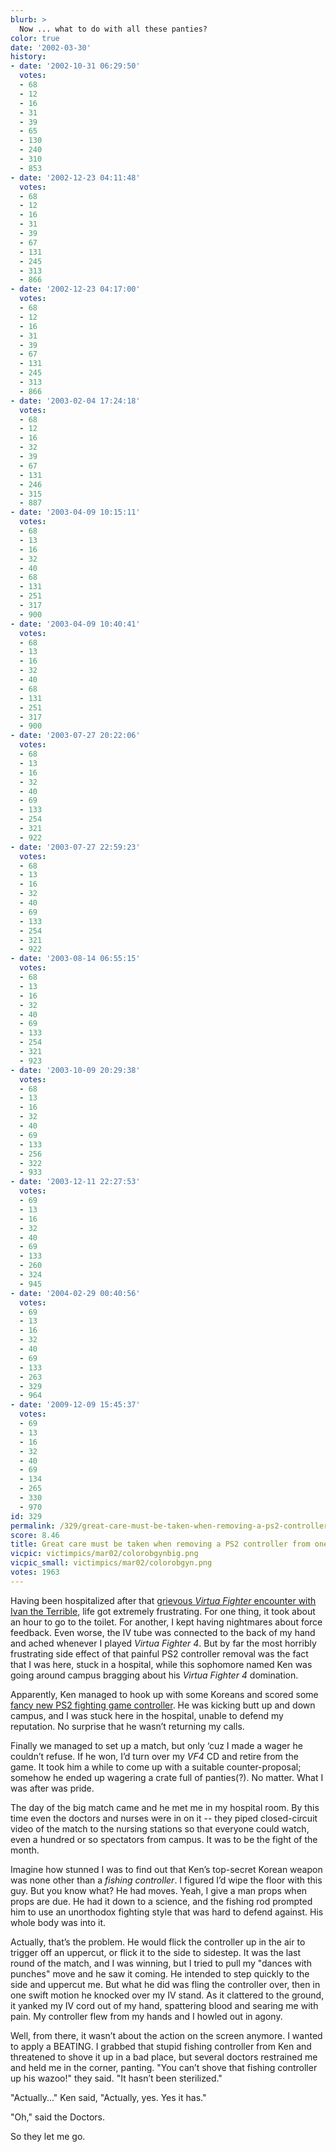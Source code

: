 ```yaml
---
blurb: >
  Now ... what to do with all these panties?
color: true
date: '2002-03-30'
history:
- date: '2002-10-31 06:29:50'
  votes:
  - 68
  - 12
  - 16
  - 31
  - 39
  - 65
  - 130
  - 240
  - 310
  - 853
- date: '2002-12-23 04:11:48'
  votes:
  - 68
  - 12
  - 16
  - 31
  - 39
  - 67
  - 131
  - 245
  - 313
  - 866
- date: '2002-12-23 04:17:00'
  votes:
  - 68
  - 12
  - 16
  - 31
  - 39
  - 67
  - 131
  - 245
  - 313
  - 866
- date: '2003-02-04 17:24:18'
  votes:
  - 68
  - 12
  - 16
  - 32
  - 39
  - 67
  - 131
  - 246
  - 315
  - 887
- date: '2003-04-09 10:15:11'
  votes:
  - 68
  - 13
  - 16
  - 32
  - 40
  - 68
  - 131
  - 251
  - 317
  - 900
- date: '2003-04-09 10:40:41'
  votes:
  - 68
  - 13
  - 16
  - 32
  - 40
  - 68
  - 131
  - 251
  - 317
  - 900
- date: '2003-07-27 20:22:06'
  votes:
  - 68
  - 13
  - 16
  - 32
  - 40
  - 69
  - 133
  - 254
  - 321
  - 922
- date: '2003-07-27 22:59:23'
  votes:
  - 68
  - 13
  - 16
  - 32
  - 40
  - 69
  - 133
  - 254
  - 321
  - 922
- date: '2003-08-14 06:55:15'
  votes:
  - 68
  - 13
  - 16
  - 32
  - 40
  - 69
  - 133
  - 254
  - 321
  - 923
- date: '2003-10-09 20:29:38'
  votes:
  - 68
  - 13
  - 16
  - 32
  - 40
  - 69
  - 133
  - 256
  - 322
  - 933
- date: '2003-12-11 22:27:53'
  votes:
  - 69
  - 13
  - 16
  - 32
  - 40
  - 69
  - 133
  - 260
  - 324
  - 945
- date: '2004-02-29 00:40:56'
  votes:
  - 69
  - 13
  - 16
  - 32
  - 40
  - 69
  - 133
  - 263
  - 329
  - 964
- date: '2009-12-09 15:45:37'
  votes:
  - 69
  - 13
  - 16
  - 32
  - 40
  - 69
  - 134
  - 265
  - 330
  - 970
id: 329
permalink: /329/great-care-must-be-taken-when-removing-a-ps2-controller-from-ones-privates/
score: 8.46
title: Great care must be taken when removing a PS2 controller from one’s privates
vicpic: victimpics/mar02/colorobgynbig.png
vicpic_small: victimpics/mar02/colorobgyn.png
votes: 1963
---
```


Having been hospitalized after that [grievous *Virtua Fighter* encounter
with Ivan the Terrible](%ARTICLE[319]%), life got extremely
frustrating. For one thing, it took about an hour to go to the toilet.
For another, I kept having nightmares about force feedback. Even worse,
the IV tube was connected to the back of my hand and ached whenever I
played *Virtua Fighter 4*. But by far the most horribly frustrating side
effect of that painful PS2 controller removal was the fact that I was
here, stuck in a hospital, while this sophomore named Ken was going
around campus bragging about his *Virtua Fighter 4* domination.

Apparently, Ken managed to hook up with some Koreans and scored some
[fancy new PS2 fighting game controller](%ARTICLE[328]%). He was
kicking butt up and down campus, and I was stuck here in the hospital,
unable to defend my reputation. No surprise that he wasn’t returning my
calls.

Finally we managed to set up a match, but only ‘cuz I made a wager he
couldn’t refuse. If he won, I’d turn over my *VF4* CD and retire from
the game. It took him a while to come up with a suitable
counter-proposal; somehow he ended up wagering a crate full of
panties(?). No matter. What I was after was pride.

The day of the big match came and he met me in my hospital room. By this
time even the doctors and nurses were in on it -- they piped
closed-circuit video of the match to the nursing stations so that
everyone could watch, even a hundred or so spectators from campus. It
was to be the fight of the month.

Imagine how stunned I was to find out that Ken’s top-secret Korean
weapon was none other than a *fishing controller*. I figured I’d wipe
the floor with this guy. But you know what? He had moves. Yeah, I give a
man props when props are due. He had it down to a science, and the
fishing rod prompted him to use an unorthodox fighting style that was
hard to defend against. His whole body was into it.

Actually, that’s the problem. He would flick the controller up in the
air to trigger off an uppercut, or flick it to the side to sidestep. It
was the last round of the match, and I was winning, but I tried to pull
my "dances with punches" move and he saw it coming. He intended to step
quickly to the side and uppercut me. But what he did was fling the
controller over, then in one swift motion he knocked over my IV stand.
As it clattered to the ground, it yanked my IV cord out of my hand,
spattering blood and searing me with pain. My controller flew from my
hands and I howled out in agony.

Well, from there, it wasn’t about the action on the screen anymore. I
wanted to apply a BEATING. I grabbed that stupid fishing controller from
Ken and threatened to shove it up in a bad place, but several doctors
restrained me and held me in the corner, panting. "You can’t shove that
fishing controller up his wazoo!" they said. "It hasn’t been
sterilized."

"Actually..." Ken said, "Actually, yes. Yes it has."

"Oh," said the Doctors.

So they let me go.